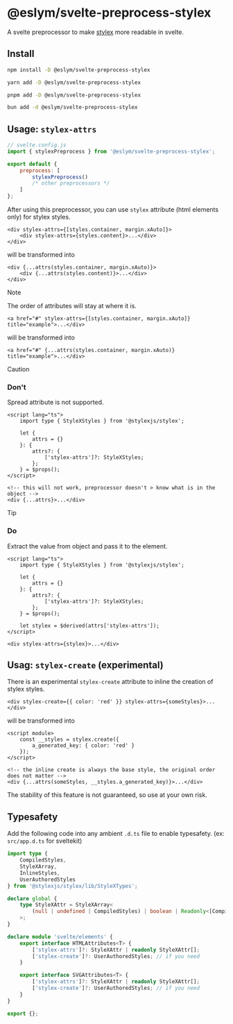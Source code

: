 # @eslym/svelte-preprocess-stylex

A svelte preprocessor to make [stylex](https://github.com/facebook/stylex) more readable in svelte.

## Install

```bash
npm install -D @eslym/svelte-preprocess-stylex
```

```bash
yarn add -D @eslym/svelte-preprocess-stylex
```

```bash
pnpm add -D @eslym/svelte-preprocess-stylex
```

```bash
bun add -d @eslym/svelte-preprocess-stylex
```

## Usage: `stylex-attrs`

```js
// svelte.config.js
import { stylexPreprocess } from '@eslym/svelte-preprocess-stylex';

export default {
    preprocess: [
        stylexPreprocess()
        /* other preprocessors */
    ]
};
```

After using this preprocessor, you can use `stylex` attribute (html elements only) for stylex styles.

```svelte
<div stylex-attrs={[styles.container, margin.xAuto]}>
    <div stylex-attrs={styles.content}>...</div>
</div>
```

will be transformed into

```svelte
<div {...attrs(styles.container, margin.xAuto)}>
    <div {...attrs(styles.content)}>...</div>
</div>
```

> [!NOTE]
> The order of attributes will stay at where it is.
>
> ```svelte
> <a href="#" stylex-attrs={[styles.container, margin.xAuto]} title="example">...</div>
> ```
>
> will be transformed into
>
> ```svelte
> <a href="#" {...attrs(styles.container, margin.xAuto)} title="example">...</div>
> ```

> [!CAUTION]
> ### Don't
> 
> Spread attribute is not supported.
> 
> ```svelte
> <script lang="ts">
>     import type { StyleXStyles } from '@stylexjs/stylex';
> 
>     let {
>         attrs = {}
>     }: {
>         attrs?: {
>             ['stylex-attrs']?: StyleXStyles;
>         };
>     } = $props();
> </script>
> 
> <!-- this will not work, preprocessor doesn't > know what is in the object -->
> <div {...attrs}>...</div>
> ```

> [!TIP]
> ### Do
> Extract the value from object and pass it to the element.
> 
> ```svelte
> <script lang="ts">
>     import type { StyleXStyles } from '@stylexjs/stylex';
> 
>     let {
>         attrs = {}
>     }: {
>         attrs?: {
>             ['stylex-attrs']?: StyleXStyles;
>         };
>     } = $props();
> 
>     let stylex = $derived(attrs['stylex-attrs']);
> </script>
> 
> <div stylex-attrs={stylex}>...</div>
> ```

## Usag: `stylex-create` (experimental)

There is an experimental `stylex-create` attribute to inline the creation of stylex styles.

```svelte
<div stylex-create={{ color: 'red' }} stylex-attrs={someStyles}>...</div>
```

will be transformed into

```svelte
<script module>
    const __styles = stylex.create({
        a_generated_key: { color: 'red' }
    });
</script>

<!-- the inline create is always the base style, the original order does not matter -->
<div {...attrs(someStyles, __styles.a_generated_key)}>...</div>
```

The stability of this feature is not guaranteed, so use at your own risk.

## Typesafety

Add the following code into any ambient `.d.ts` file to enable typesafety. (ex: `src/app.d.ts` for sveltekit)

```ts
import type {
    CompiledStyles,
    StyleXArray,
    InlineStyles,
    UserAuthoredStyles
} from '@stylexjs/stylex/lib/StyleXTypes';

declare global {
    type StyleXAttr = StyleXArray<
        (null | undefined | CompiledStyles) | boolean | Readonly<[CompiledStyles, InlineStyles]>
    >;
}

declare module 'svelte/elements' {
    export interface HTMLAttributes<T> {
        ['stylex-attrs']?: StyleXAttr | readonly StyleXAttr[];
        ['stylex-create']?: UserAuthoredStyles; // if you need
    }

    export interface SVGAttributes<T> {
        ['stylex-attrs']?: StyleXAttr | readonly StyleXAttr[];
        ['stylex-create']?: UserAuthoredStyles; // if you need
    }
}

export {};
```
